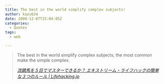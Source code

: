 ```yaml
---
title: The best in the world simplify complex subjects!
author: kazu634
date: 2008-12-07T15:04:05Z
categories:
  - Quotes
tags:
  - web

---
```

<div class="section">
<blockquote title="流鏑馬を５日でマスターできるか？ エキストリーム・ライフハックの簡単な３つのルール | Lifehacking.jp" cite="http://lifehacking.jp/2008/12/three-rules-of-extreme-lifehacking/">
<p>
      The best in the world simplify complex subjects; the most common make the simple complex.
</p>
    
<p>
<cite><a href="http://lifehacking.jp/2008/12/three-rules-of-extreme-lifehacking/" onclick="__gaTracker('send', 'event', 'outbound-article', 'http://lifehacking.jp/2008/12/three-rules-of-extreme-lifehacking/', '流鏑馬を５日でマスターできるか？ エキストリーム・ライフハックの簡単な３つのルール | Lifehacking.jp');" target="_blank">流鏑馬を５日でマスターできるか？ エキストリーム・ライフハックの簡単な３つのルール | Lifehacking.jp</a></cite>
</p>
</blockquote>
</div>

